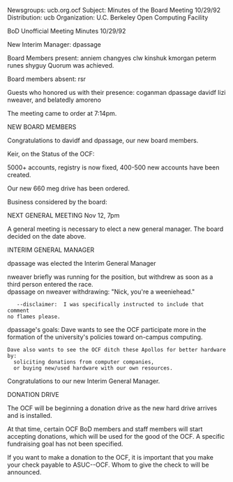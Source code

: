 Newsgroups: ucb.org.ocf
Subject: Minutes of the Board Meeting 10/29/92
Distribution: ucb
Organization: U.C. Berkeley Open Computing Facility


BoD Unofficial Meeting Minutes  10/29/92

New Interim Manager:  dpassage

Board Members present:
	anniem changyes clw kinshuk kmorgan peterm runes shyguy
	Quorum was achieved.

Board members absent: rsr

Guests who honored us with their presence:
	coganman dpassage davidf lizi nweaver,
	and belatedly amoreno

The meeting came to order at 7:14pm.


NEW BOARD MEMBERS

Congratulations to davidf and dpassage, our new board members.


Keir, on the Status of the OCF:

  5000+ accounts, registry is now fixed, 400-500 new accounts
  have been created.

  Our new 660 meg drive has been ordered.

Business considered by the board:

NEXT GENERAL MEETING   Nov 12,  7pm

  A general meeting is necessary to elect a new general manager.
The board decided on the date above.

INTERIM GENERAL MANAGER

  dpassage was elected the Interim General Manager 

  nweaver briefly was running for the position, but withdrew
  as soon as a third person entered the race.  
  dpassage on nweaver withdrawing:
    "Nick, you're a weeniehead."

       --disclaimer:  I was specifically instructed to include that comment
	no flames please.

  dpassage's goals:
    Dave wants to see the OCF participate more in the formation of the
    university's policies toward on-campus computing.

    Dave also wants to see the OCF ditch these Apollos for better hardware by:
      soliciting donations from computer companies,
      or buying new/used hardware with our own resources.

  Congratulations to our new Interim General Manager.


DONATION DRIVE

  The OCF will be beginning a donation drive as the new hard drive 
  arrives and is installed.

  At that time, certain OCF BoD members and staff members will
  start accepting donations, which will be used for the good
  of the OCF.  A specific fundraising goal has not been specified.

  If you want to make a donation to the OCF, it is important
  that you make your check payable to ASUC--OCF.  Whom to give
  the check to will be announced.


